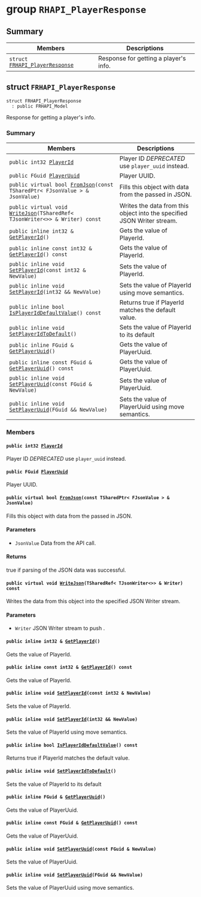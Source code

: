 # group `RHAPI_PlayerResponse` <a id="group__RHAPI__PlayerResponse"></a>

## Summary

 Members                        | Descriptions                                
--------------------------------|---------------------------------------------
`struct `[`FRHAPI_PlayerResponse`](#structFRHAPI__PlayerResponse) | Response for getting a player&#39;s info.

## struct `FRHAPI_PlayerResponse` <a id="structFRHAPI__PlayerResponse"></a>

```
struct FRHAPI_PlayerResponse
  : public FRHAPI_Model
```

Response for getting a player&#39;s info.

### Summary

 Members                        | Descriptions                                
--------------------------------|---------------------------------------------
`public int32 `[`PlayerId`](#structFRHAPI__PlayerResponse_1ad310dc7254bc7601cb78f946655b4896) | Player ID *DEPRECATED* use `player_uuid` instead.
`public FGuid `[`PlayerUuid`](#structFRHAPI__PlayerResponse_1adc688a62eabd80c3cfde9688e61bd030) | Player UUID.
`public virtual bool `[`FromJson`](#structFRHAPI__PlayerResponse_1abdc8de1be28e6a8912329133edc90dad)`(const TSharedPtr< FJsonValue > & JsonValue)` | Fills this object with data from the passed in JSON.
`public virtual void `[`WriteJson`](#structFRHAPI__PlayerResponse_1a657664ade5a85360faf4e59f3169d460)`(TSharedRef< TJsonWriter<>> & Writer) const` | Writes the data from this object into the specified JSON Writer stream.
`public inline int32 & `[`GetPlayerId`](#structFRHAPI__PlayerResponse_1a57e3b6edbaf4c9725ed93ee10d9c1871)`()` | Gets the value of PlayerId.
`public inline const int32 & `[`GetPlayerId`](#structFRHAPI__PlayerResponse_1a8f31b3dd5619b099307535499154f461)`() const` | Gets the value of PlayerId.
`public inline void `[`SetPlayerId`](#structFRHAPI__PlayerResponse_1a4ad9baa2ce0a73b6c6857da8d457c78f)`(const int32 & NewValue)` | Sets the value of PlayerId.
`public inline void `[`SetPlayerId`](#structFRHAPI__PlayerResponse_1aaaaa8a2058e3140b8ebe28172665a034)`(int32 && NewValue)` | Sets the value of PlayerId using move semantics.
`public inline bool `[`IsPlayerIdDefaultValue`](#structFRHAPI__PlayerResponse_1a1e4e3035c00a0707189ce52e4c1f1649)`() const` | Returns true if PlayerId matches the default value.
`public inline void `[`SetPlayerIdToDefault`](#structFRHAPI__PlayerResponse_1ae3de40c04341be8f81a980d77123ae55)`()` | Sets the value of PlayerId to its default
`public inline FGuid & `[`GetPlayerUuid`](#structFRHAPI__PlayerResponse_1a5aa6031765ed727ee1d7d9416a17157e)`()` | Gets the value of PlayerUuid.
`public inline const FGuid & `[`GetPlayerUuid`](#structFRHAPI__PlayerResponse_1a75fb0b696a3523f43cc84316c727f559)`() const` | Gets the value of PlayerUuid.
`public inline void `[`SetPlayerUuid`](#structFRHAPI__PlayerResponse_1acd2eae750719d7a1ea45f763b13a259e)`(const FGuid & NewValue)` | Sets the value of PlayerUuid.
`public inline void `[`SetPlayerUuid`](#structFRHAPI__PlayerResponse_1a29d5ef80cd65fdbd55cfe5f6886b997b)`(FGuid && NewValue)` | Sets the value of PlayerUuid using move semantics.

### Members

#### `public int32 `[`PlayerId`](#structFRHAPI__PlayerResponse_1ad310dc7254bc7601cb78f946655b4896) <a id="structFRHAPI__PlayerResponse_1ad310dc7254bc7601cb78f946655b4896"></a>

Player ID *DEPRECATED* use `player_uuid` instead.

#### `public FGuid `[`PlayerUuid`](#structFRHAPI__PlayerResponse_1adc688a62eabd80c3cfde9688e61bd030) <a id="structFRHAPI__PlayerResponse_1adc688a62eabd80c3cfde9688e61bd030"></a>

Player UUID.

#### `public virtual bool `[`FromJson`](#structFRHAPI__PlayerResponse_1abdc8de1be28e6a8912329133edc90dad)`(const TSharedPtr< FJsonValue > & JsonValue)` <a id="structFRHAPI__PlayerResponse_1abdc8de1be28e6a8912329133edc90dad"></a>

Fills this object with data from the passed in JSON.

#### Parameters
* `JsonValue` Data from the API call.

#### Returns
true if parsing of the JSON data was successful.

#### `public virtual void `[`WriteJson`](#structFRHAPI__PlayerResponse_1a657664ade5a85360faf4e59f3169d460)`(TSharedRef< TJsonWriter<>> & Writer) const` <a id="structFRHAPI__PlayerResponse_1a657664ade5a85360faf4e59f3169d460"></a>

Writes the data from this object into the specified JSON Writer stream.

#### Parameters
* `Writer` JSON Writer stream to push .

#### `public inline int32 & `[`GetPlayerId`](#structFRHAPI__PlayerResponse_1a57e3b6edbaf4c9725ed93ee10d9c1871)`()` <a id="structFRHAPI__PlayerResponse_1a57e3b6edbaf4c9725ed93ee10d9c1871"></a>

Gets the value of PlayerId.

#### `public inline const int32 & `[`GetPlayerId`](#structFRHAPI__PlayerResponse_1a8f31b3dd5619b099307535499154f461)`() const` <a id="structFRHAPI__PlayerResponse_1a8f31b3dd5619b099307535499154f461"></a>

Gets the value of PlayerId.

#### `public inline void `[`SetPlayerId`](#structFRHAPI__PlayerResponse_1a4ad9baa2ce0a73b6c6857da8d457c78f)`(const int32 & NewValue)` <a id="structFRHAPI__PlayerResponse_1a4ad9baa2ce0a73b6c6857da8d457c78f"></a>

Sets the value of PlayerId.

#### `public inline void `[`SetPlayerId`](#structFRHAPI__PlayerResponse_1aaaaa8a2058e3140b8ebe28172665a034)`(int32 && NewValue)` <a id="structFRHAPI__PlayerResponse_1aaaaa8a2058e3140b8ebe28172665a034"></a>

Sets the value of PlayerId using move semantics.

#### `public inline bool `[`IsPlayerIdDefaultValue`](#structFRHAPI__PlayerResponse_1a1e4e3035c00a0707189ce52e4c1f1649)`() const` <a id="structFRHAPI__PlayerResponse_1a1e4e3035c00a0707189ce52e4c1f1649"></a>

Returns true if PlayerId matches the default value.

#### `public inline void `[`SetPlayerIdToDefault`](#structFRHAPI__PlayerResponse_1ae3de40c04341be8f81a980d77123ae55)`()` <a id="structFRHAPI__PlayerResponse_1ae3de40c04341be8f81a980d77123ae55"></a>

Sets the value of PlayerId to its default

#### `public inline FGuid & `[`GetPlayerUuid`](#structFRHAPI__PlayerResponse_1a5aa6031765ed727ee1d7d9416a17157e)`()` <a id="structFRHAPI__PlayerResponse_1a5aa6031765ed727ee1d7d9416a17157e"></a>

Gets the value of PlayerUuid.

#### `public inline const FGuid & `[`GetPlayerUuid`](#structFRHAPI__PlayerResponse_1a75fb0b696a3523f43cc84316c727f559)`() const` <a id="structFRHAPI__PlayerResponse_1a75fb0b696a3523f43cc84316c727f559"></a>

Gets the value of PlayerUuid.

#### `public inline void `[`SetPlayerUuid`](#structFRHAPI__PlayerResponse_1acd2eae750719d7a1ea45f763b13a259e)`(const FGuid & NewValue)` <a id="structFRHAPI__PlayerResponse_1acd2eae750719d7a1ea45f763b13a259e"></a>

Sets the value of PlayerUuid.

#### `public inline void `[`SetPlayerUuid`](#structFRHAPI__PlayerResponse_1a29d5ef80cd65fdbd55cfe5f6886b997b)`(FGuid && NewValue)` <a id="structFRHAPI__PlayerResponse_1a29d5ef80cd65fdbd55cfe5f6886b997b"></a>

Sets the value of PlayerUuid using move semantics.

